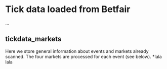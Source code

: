 # Tick data loaded from Bеtfаir
...
## tickdata_markets
Here we store general information about events and markets already scanned. The four markets are processed for each event (see below).
*lala lala
